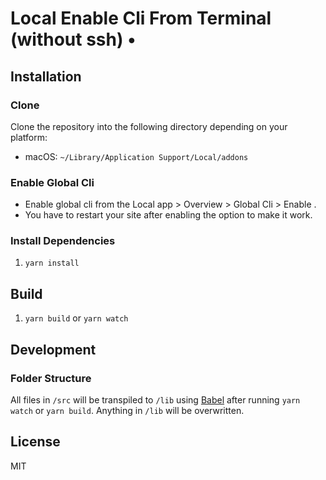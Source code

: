 # Local Enable Cli From Terminal (without ssh) •
## Installation

### Clone

Clone the repository into the following directory depending on your platform:

- macOS: `~/Library/Application Support/Local/addons`


### Enable Global Cli

 - Enable global cli from the Local app > Overview > Global Cli > Enable .
 - You have to restart your site after enabling the option to make it work.

### Install Dependencies
1. `yarn install`

## Build
1. `yarn build` or `yarn watch`

## Development

### Folder Structure
All files in `/src` will be transpiled to `/lib` using [Babel](https://github.com/babel/babel/) after running `yarn watch` or `yarn build`. Anything in `/lib` will be overwritten.


## License

MIT
